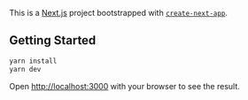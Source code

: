 This is a [Next.js](https://nextjs.org/) project bootstrapped with [`create-next-app`](https://github.com/vercel/next.js/tree/canary/packages/create-next-app).

## Getting Started

```bash
yarn install
yarn dev
```

Open [http://localhost:3000](http://localhost:3000) with your browser to see the result.